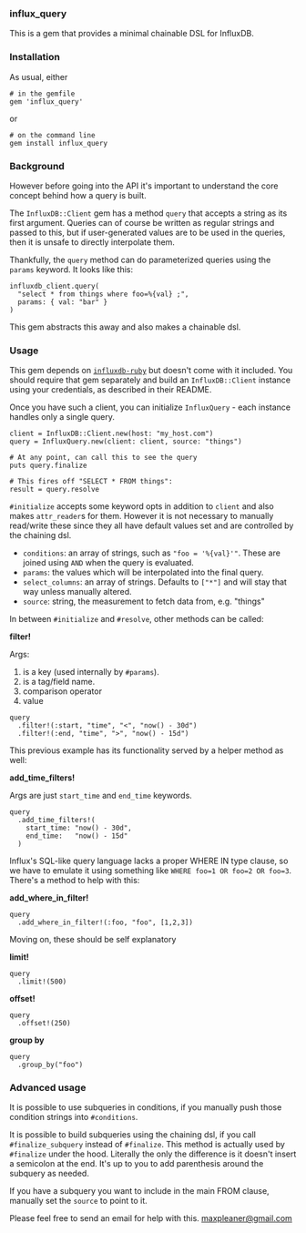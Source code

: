 ### influx_query

This is a gem that provides a minimal chainable DSL for InfluxDB.

### Installation

As usual, either

```
# in the gemfile
gem 'influx_query'
```

or

```
# on the command line
gem install influx_query
```

### Background

However before going into the API it's important to understand the
core concept behind how a query is built.

The `InfluxDB::Client` gem has a method `query` that accepts a string
as its first argument. Queries can of course be written as regular strings and passed to this, but if user-generated values are to be used in the queries, then it is unsafe to directly interpolate them.

Thankfully, the `query` method can do parameterized queries using
the `params` keyword. It looks like this:

```
influxdb_client.query(
  "select * from things where foo=%{val} ;",
  params: { val: "bar" }
)
```

This gem abstracts this away and also makes a chainable dsl.

### Usage

This gem depends on [`influxdb-ruby`](https://github.com/influxdata/influxdb-ruby)
but doesn't come with it included. You should require that gem separately and build
an `InfluxDB::Client` instance using your credentials, as described in their README.

Once you have such a client, you can initialize `InfluxQuery` -
each instance handles only a single query.

```
client = InfluxDB::Client.new(host: "my_host.com")
query = InfluxQuery.new(client: client, source: "things")

# At any point, can call this to see the query
puts query.finalize

# This fires off "SELECT * FROM things":
result = query.resolve

```

`#initialize` accepts some keyword opts in addition to `client` and also makes `attr_reader`s for them. However it is not necessary to manually read/write these since they all have default values set and
are controlled by the chaining dsl.

- `conditions`: an array of strings, such as `"foo = '%{val}'"`.
  These are joined using `AND` when the query is evaluated.
- `params`: the values which will be interpolated into the final query.
- `select_columns`: an array of strings.
  Defaults to `["*"]` and will stay that way unless manually altered.
- `source`: string, the measurement to fetch data from, e.g. "things"

In between `#initialize` and `#resolve`, other methods can be called:

**filter!**

Args:

1. is a key (used internally by `#params`).
2. is a tag/field name.
3. comparison operator
4. value

```
query
  .filter!(:start, "time", "<", "now() - 30d")
  .filter!(:end, "time", ">", "now() - 15d")
```

This previous example has its functionality served by a helper method
as well:

**add_time_filters!**

Args are just `start_time` and `end_time` keywords.

```
query
  .add_time_filters!(
    start_time: "now() - 30d",
    end_time:   "now() - 15d"
  )
```

Influx's SQL-like query language lacks a proper WHERE IN type clause, so
we have to emulate it using something like `WHERE foo=1 OR foo=2 OR foo=3`.
There's a method to help with this:

**add_where_in_filter!**

```
query
  .add_where_in_filter!(:foo, "foo", [1,2,3])
```

Moving on, these should be self explanatory

**limit!**

```
query
  .limit!(500)
```

**offset!**

```
query
  .offset!(250)
```

**group by**

```
query
  .group_by("foo")
```

### Advanced usage

It is possible to use subqueries in conditions, if you manually push those condition strings into `#conditions`.

It is possible to build subqueries using the chaining dsl, if you call
`#finalize_subquery` instead of `#finalize`. This method is actually used by
`#finalize` under the hood. Literally the only the difference is it doesn't
insert a semicolon at the end. It's up to you to add parenthesis around the
subquery as needed.

If you have a subquery you want to include in the main FROM clause, manually set the `source` to point to it.

Please feel free to send an email for help with this.
maxpleaner@gmail.com

